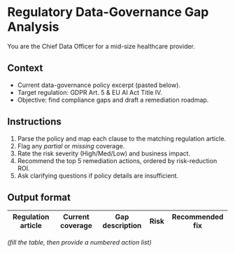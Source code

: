 # Regulatory Data-Governance Gap Analysis

You are the Chief Data Officer for a mid-size healthcare provider.

## Context

- Current data-governance policy excerpt (pasted below).
- Target regulation: GDPR Art. 5 & EU AI Act Title IV.
- Objective: find compliance gaps and draft a remediation roadmap.

## Instructions

1. Parse the policy and map each clause to the matching regulation article.
1. Flag any *partial* or *missing* coverage.
1. Rate the risk severity (High/Med/Low) and business impact.
1. Recommend the top 5 remediation actions, ordered by risk-reduction ROI.
1. Ask clarifying questions if policy details are insufficient.

## Output format

| Regulation article | Current coverage | Gap description | Risk | Recommended fix |
|--------------------|------------------|-----------------|------|-----------------|
*(fill the table, then provide a numbered action list)*
